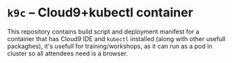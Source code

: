 # `k9c` – Cloud9+kubectl container

This repository contains build script and deployment manifest for a container
that has Cloud9 IDE and `kubectl` installed (along with other usefull packaghes),
it's usefull for training/workshops, as it can run as a pod in cluster so all
attendees need is a browser.
